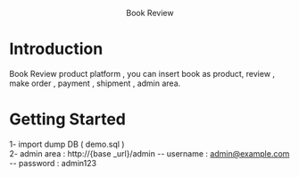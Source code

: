 <p  align="center">Book Review</p>

# Introduction
Book Review product platform , you can insert book as product,
review , make order , payment , shipment , admin area.

 
# Getting Started


  
1- import dump DB ( demo.sql ) <br>
2- admin area : http://{base _url}/admin
-- username :  admin@example.com
-- password : admin123
  


  


  

